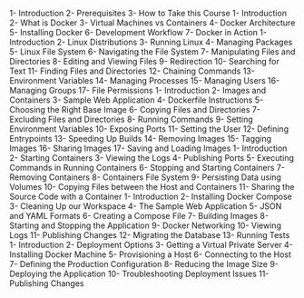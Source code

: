 1- Introduction
2- Prerequisites
3- How to Take this Course
1- Introduction
2- What is Docker
3- Virtual Machines vs Containers
4- Docker Architecture
5- Installing Docker
6- Development Workflow
7- Docker in Action
1- Introduction
2- Linux Distributions
3- Running Linux
4- Managing Packages
5- Linux File System
6- Navigating the File System
7- Manipulating Files and Directories
8- Editing and Viewing Files
9- Redirection
10- Searching for Text
11- Finding Files and Directories
12- Chaining Commands
13- Environment Variables
14- Managing Processes
15- Managing Users
16- Managing Groups
17- File Permissions
1- Introduction
2- Images and Containers
3- Sample Web Application
4- Dockerfile Instructions
5- Choosing the Right Base Image
6- Copying Files and Directories
7- Excluding Files and Directories
8- Running Commands
9- Setting Environment Variables
10- Exposing Ports
11- Setting the User
12- Defining Entrypoints
13- Speeding Up Builds
14- Removing Images
15- Tagging Images
16- Sharing Images
17- Saving and Loading Images
1- Introduction
2- Starting Containers
3- Viewing the Logs
4- Publishing Ports
5- Executing Commands in Running Containers
6- Stopping and Starting Containers
7- Removing Containers
8- Containers File System
9- Persisting Data using Volumes
10- Copying Files between the Host and Containers
11- Sharing the Source Code with a Container
1- Introduction
2- Installing Docker Compose
3- Cleaning Up our Workspace
4- The Sample Web Application
5- JSON and YAML Formats
6- Creating a Compose File
7- Building Images
8- Starting and Stopping the Application
9- Docker Networking
10- Viewing Logs
11- Publishing Changes
12- Migrating the Database
13- Running Tests
1- Introduction
2- Deployment Options
3- Getting a Virtual Private Server
4- Installing Docker Machine
5- Provisioning a Host
6- Connecting to the Host
7- Defining the Production Configuration
8- Reducing the Image Size
9- Deploying the Application
10- Troubleshooting Deployment Issues
11- Publishing Changes
